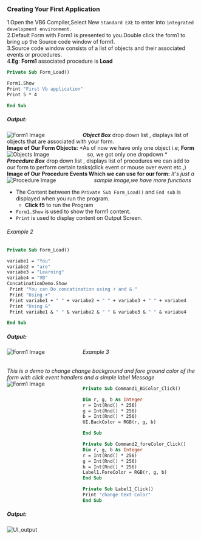 ### Creating Your First Application  
1.Open the VB6 Compiler,Select New `Standard EXE` to enter into `integrated development environment`.  
2.Default Form with Form1 is presented to you.Double click the form1 to bring up the Source code window of form1.  
3.Source code window consists of a list of objects and their associated events or procedures.  
4.**Eg**: **Form1** associated procedure is **Load**  

```vb
Private Sub Form_Load()

Form1.Show
Print "First Vb application"
Print 5 * 4

End Sub
 ```
  ##### Output:
 <img src="./Images/Form1.PNG"
     alt="Form1 Image"
     style="float: left; margin-right: 100px;" />
 
 ***Object Box*** drop down list  , displays  list of objects that are associated with your form.  
 **Image of Our Form Objects:**
 *As of now we have only one object i.e; **Form** so, we got only one dropdown *
 <img src="./Images/Objects.jpg"
     alt="Objects Image"
     style="float: left; margin-right: 100px;" />  
 ***Procedure Box*** drop down list  , displays  list of procedures we can add to our form to perform certain tasks(click event or mouse over event etc.,)  
 **Image of Our Procedure Events Which we can use for our form:**
 *It's just a sample image,we have more functions*
 <img src="./Images/procedure.jpg"
     alt="Procedure Image"
     style="float: left; margin-right: 100px;" />  
 
 - The Content between the `Private Sub Form_Load()` and `End sub` is displayed when you run the program.  
     - **Click f5** to run the Program
 -  `Form1.Show` is used to show the form1 content.  
 -  `Print` is used to display content on Output Screen.
 
 ###### Example 2
 ``` vb
 Private Sub Form_Load()

 variabe1 = "You"
 variabe2 = "are"
 variabe3 = "Learning"
 variabe4 = "VB"
 ConcatinationDemo.Show
  Print "You can Do concatination using + and & "
  Print "Using +"
  Print variabe1 + " " + variabe2 + " " + variabe3 + " " + variabe4
  Print "Using &"
  Print variabe1 & " " & variabe2 & " " & variabe3 & " " & variabe4

End Sub
```
  ##### Output:
 <img src="./Images/Form2.PNG"
     alt="Form1 Image"
     style="float: left; margin-right: 100px;" />
      
 ###### Example 3
  *This is a demo to change change background and fore ground color of the form with click event handlers and a simple label Message*
   <img src="./Images/UIForm.PNG"
     alt="Form1 Image"
     style="float: left; margin-right: 100px;" />
  ```vb
  Private Sub Command1_BGColor_Click()

Dim r, g, b As Integer
r = Int(Rnd() * 256)
g = Int(Rnd() * 256)
b = Int(Rnd() * 256)
UI.BackColor = RGB(r, g, b)

End Sub

Private Sub Command2_foreColor_Click()
Dim r, g, b As Integer
r = Int(Rnd() * 256)
g = Int(Rnd() * 256)
b = Int(Rnd() * 256)
Label1.ForeColor = RGB(r, g, b)
End Sub

Private Sub Label1_Click()
 Print "change text Color"
End Sub
  ```
  
 ##### Output:
 <img src="./Images/UI_output.PNG"
     alt="UI_output"
     style="float: left; margin-right: 100px;" />
     
     
